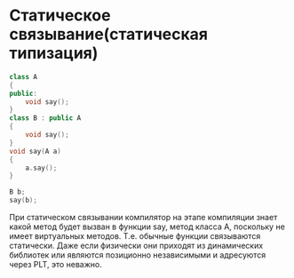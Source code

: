 # Статическое связывание(статическая типизация)
```cpp
class A
{
public:
	void say();
}
class B : public A
{
	void say();
}
void say(A a)
{
	a.say();
}

B b;
say(b);
```
При статическом связывании компилятор на этапе компиляции знает какой метод будет вызван в функции say, метод класса A, поскольку не имеет виртуальных методов. Т.е. обычные функции связываются статически. Даже если физически они приходят из динамических библиотек или являются позиционно независимыми и адресуются через PLT, это неважно.